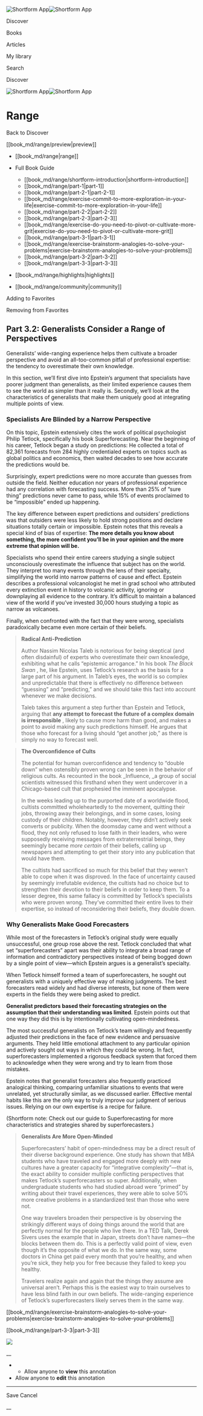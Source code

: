 ![Shortform App](/img/logo.36a2399e.svg)![Shortform App](/img/logo-dark.70c1b072.svg)

Discover

Books

Articles

My library

Search

Discover

![Shortform App](/img/logo.36a2399e.svg)![Shortform App](/img/logo-dark.70c1b072.svg)

# Range

Back to Discover

[[book_md/range/preview|preview]]

  * [[book_md/range|range]]
  * Full Book Guide

    * [[book_md/range/shortform-introduction|shortform-introduction]]
    * [[book_md/range/part-1|part-1]]
    * [[book_md/range/part-2-1|part-2-1]]
    * [[book_md/range/exercise-commit-to-more-exploration-in-your-life|exercise-commit-to-more-exploration-in-your-life]]
    * [[book_md/range/part-2-2|part-2-2]]
    * [[book_md/range/part-2-3|part-2-3]]
    * [[book_md/range/exercise-do-you-need-to-pivot-or-cultivate-more-grit|exercise-do-you-need-to-pivot-or-cultivate-more-grit]]
    * [[book_md/range/part-3-1|part-3-1]]
    * [[book_md/range/exercise-brainstorm-analogies-to-solve-your-problems|exercise-brainstorm-analogies-to-solve-your-problems]]
    * [[book_md/range/part-3-2|part-3-2]]
    * [[book_md/range/part-3-3|part-3-3]]
  * [[book_md/range/highlights|highlights]]
  * [[book_md/range/community|community]]



Adding to Favorites 

Removing from Favorites 

## Part 3.2: Generalists Consider a Range of Perspectives

Generalists’ wide-ranging experience helps them cultivate a broader perspective and avoid an all-too-common pitfall of professional expertise: the tendency to overestimate their own knowledge.

In this section, we’ll first dive into Epstein’s argument that specialists have poorer judgment than generalists, as their limited experience causes them to see the world as simpler than it really is. Secondly, we’ll look at the characteristics of generalists that make them uniquely good at integrating multiple points of view.

### Specialists Are Blinded by a Narrow Perspective

On this topic, Epstein extensively cites the work of political psychologist Philip Tetlock, specifically his book Superforecasting. Near the beginning of his career, Tetlock began a study on predictions: He collected a total of 82,361 forecasts from 284 highly credentialed experts on topics such as global politics and economics, then waited decades to see how accurate the predictions would be.

Surprisingly, expert predictions were no more accurate than guesses from outside the field. Neither education nor years of professional experience had any correlation with forecasting success. More than 25% of “sure thing” predictions never came to pass, while 15% of events proclaimed to be “impossible” ended up happening.

The key difference between expert predictions and outsiders’ predictions was that outsiders were less likely to hold strong positions and declare situations totally certain or impossible. Epstein notes that this reveals a special kind of bias of expertise: **The more details you know about something, the more confident you’ll be in your opinion and the more extreme that opinion will be.**

Specialists who spend their entire careers studying a single subject unconsciously overestimate the influence that subject has on the world. They interpret too many events through the lens of their specialty, simplifying the world into narrow patterns of cause and effect. Epstein describes a professional volcanologist he met in grad school who attributed every extinction event in history to volcanic activity, ignoring or downplaying all evidence to the contrary. It’s difficult to maintain a balanced view of the world if you’ve invested 30,000 hours studying a topic as narrow as volcanoes.

Finally, when confronted with the fact that they were wrong, specialists paradoxically became even more certain of their beliefs.

> **Radical Anti-Prediction**
> 
> Author Nassim Nicolas Taleb is notorious for being skeptical (and often disdainful) of experts who overestimate their own knowledge, exhibiting what he calls “epistemic arrogance.” In his book _The Black Swan_ , he, like Epstein, uses Tetlock’s research as the basis for a large part of his argument. In Taleb’s eyes, the world is so complex and unpredictable that there is effectively no difference between “guessing” and “predicting,” and we should take this fact into account whenever we make decisions.
> 
> Taleb takes this argument a step further than Epstein and Tetlock, arguing that **any attempt to forecast the future of a complex domain is irresponsible** , likely to cause more harm than good, and makes a point to avoid making any such predictions himself. He argues that those who forecast for a living should “get another job,” as there is simply no way to forecast well.

> **The Overconfidence of Cults**
> 
> The potential for human overconfidence and tendency to “double down” when ostensibly proven wrong can be seen in the behavior of religious cults. As recounted in the book _Influence, _a group of social scientists witnessed this firsthand when they went undercover in a Chicago-based cult that prophesied the imminent apocalypse.
> 
> In the weeks leading up to the purported date of a worldwide flood, cultists committed wholeheartedly to the movement, quitting their jobs, throwing away their belongings, and in some cases, losing custody of their children. Notably, however, they didn’t actively seek converts or publicity. When the doomsday came and went without a flood, they not only refused to lose faith in their leaders, who were supposedly receiving messages from extraterrestrial beings, they seemingly became _more certain_ of their beliefs, calling up newspapers and attempting to get their story into any publication that would have them.
> 
> The cultists had sacrificed so much for this belief that they weren’t able to cope when it was disproved. In the face of uncertainty caused by seemingly irrefutable evidence, the cultists had no choice but to strengthen their devotion to their beliefs in order to keep them. To a lesser degree, this same fallacy is committed by Tetlock’s specialists who were proven wrong. They’ve committed their entire lives to their expertise, so instead of reconsidering their beliefs, they double down.

### Why Generalists Make Good Forecasters

While most of the forecasters in Tetlock’s original study were equally unsuccessful, one group rose above the rest. Tetlock concluded that what set “superforecasters” apart was their ability to integrate a broad range of information and contradictory perspectives instead of being bogged down by a single point of view—which Epstein argues is a generalist’s specialty.

When Tetlock himself formed a team of superforecasters, he sought out generalists with a uniquely effective way of making judgments. The best forecasters read widely and had diverse interests, but none of them were experts in the fields they were being asked to predict.

**Generalist predictors based their forecasting strategies on the assumption that their understanding was limited**. Epstein points out that one way they did this is by intentionally cultivating open-mindedness.

The most successful generalists on Tetlock’s team willingly and frequently adjusted their predictions in the face of new evidence and persuasive arguments. They held little emotional attachment to any particular opinion and actively sought out ways in which they could be wrong. In fact, superforecasters implemented a rigorous feedback system that forced them to acknowledge when they were wrong and try to learn from those mistakes.

Epstein notes that generalist forecasters also frequently practiced analogical thinking, comparing unfamiliar situations to events that were unrelated, yet structurally similar, as we discussed earlier. Effective mental habits like this are the only way to truly improve our judgment of serious issues. Relying on our own expertise is a recipe for failure.

(Shortform note: Check out our guide to Superforecasting for more characteristics and strategies shared by superforecasters.)

> **Generalists Are More Open-Minded**
> 
> Superforecasters’ habit of open-mindedness may be a direct result of their diverse background experience. One study has shown that MBA students who have traveled and engaged more deeply with new cultures have a greater capacity for “integrative complexity”—that is, the exact ability to consider multiple conflicting perspectives that makes Tetlock’s superforecasters so super. Additionally, when undergraduate students who had studied abroad were “primed” by writing about their travel experiences, they were able to solve 50% more creative problems in a standardized test than those who were not.
> 
> One way travelers broaden their perspective is by observing the strikingly different ways of doing things around the world that are perfectly normal for the people who live there. In a TED Talk, Derek Sivers uses the example that in Japan, streets don’t have names—the blocks between them do. This is a perfectly valid point of view, even though it’s the opposite of what we do. In the same way, some doctors in China get paid every month that you’re healthy, and when you’re sick, they help you for free because they failed to keep you healthy.
> 
> Travelers realize again and again that the things they assume are universal aren’t. Perhaps this is the easiest way to train ourselves to have less blind faith in our own beliefs. The wide-ranging experience of Tetlock’s superforecasters likely serves them in the same way.

[[book_md/range/exercise-brainstorm-analogies-to-solve-your-problems|exercise-brainstorm-analogies-to-solve-your-problems]]

[[book_md/range/part-3-3|part-3-3]]

![](https://bat.bing.com/action/0?ti=56018282&Ver=2&mid=83d43a1e-e455-433a-80a8-1dc8997f586f&sid=f30c5e70639211ee87d33f0876d93783&vid=f30c9700639211eeb3a75d830392c94f&vids=0&msclkid=N&pi=0&lg=en-US&sw=800&sh=600&sc=24&nwd=1&tl=Shortform%20%7C%20Book&p=https%3A%2F%2Fwww.shortform.com%2Fapp%2Fbook%2Frange%2Fpart-3-2&r=&lt=411&evt=pageLoad&sv=1&rn=382256)

__

  *   * Allow anyone to **view** this annotation
  * Allow anyone to **edit** this annotation



* * *

Save Cancel

__



